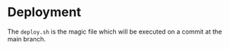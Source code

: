 # Deployment

The ``deploy.sh`` is the magic file which will be executed on a commit at the main branch. <br>
